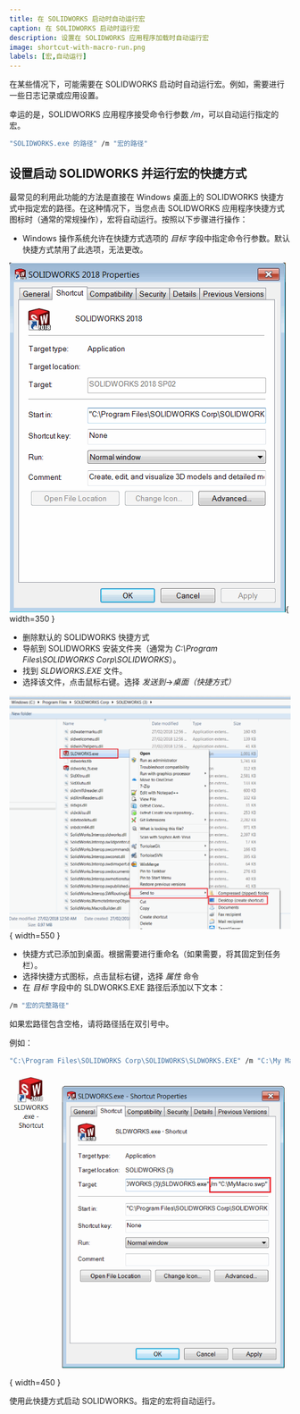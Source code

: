 ```yaml
---
title: 在 SOLIDWORKS 启动时自动运行宏
caption: 在 SOLIDWORKS 启动时运行宏
description: 设置在 SOLIDWORKS 应用程序加载时自动运行宏
image: shortcut-with-macro-run.png
labels: [宏,自动运行]
---
```

在某些情况下，可能需要在 SOLIDWORKS 启动时自动运行宏。例如，需要进行一些日志记录或应用设置。

幸运的是，SOLIDWORKS 应用程序接受命令行参数 */m*，可以自动运行指定的宏。

~~~ cmd
"SOLIDWORKS.exe 的路径" /m "宏的路径"
~~~

## 设置启动 SOLIDWORKS 并运行宏的快捷方式

最常见的利用此功能的方法是直接在 Windows 桌面上的 SOLIDWORKS 快捷方式中指定宏的路径。在这种情况下，当您点击 SOLIDWORKS 应用程序快捷方式图标时（通常的常规操作），宏将自动运行。按照以下步骤进行操作：

* Windows 操作系统允许在快捷方式选项的 *目标* 字段中指定命令行参数。默认快捷方式禁用了此选项，无法更改。

![SOLIDWORKS 快捷方式的默认选项](default-shortcut-options.png){ width=350 }

* 删除默认的 SOLIDWORKS 快捷方式
* 导航到 SOLIDWORKS 安装文件夹（通常为 *C:\Program Files\SOLIDWORKS Corp\SOLIDWORKS*）。
* 找到 *SLDWORKS.EXE* 文件。
* 选择该文件，点击鼠标右键。选择 *发送到*->*桌面（快捷方式）*

![SOLIDWORKS.exe 文件位置](sldworks-exe-location.png){ width=550 }

* 快捷方式已添加到桌面。根据需要进行重命名（如果需要，将其固定到任务栏）。
* 选择快捷方式图标，点击鼠标右键，选择 *属性* 命令
* 在 *目标* 字段中的 SLDWORKS.EXE 路径后添加以下文本：

~~~ cmd
/m "宏的完整路径" 
~~~

如果宏路径包含空格，请将路径括在双引号中。

例如：

~~~ cmd
"C:\Program Files\SOLIDWORKS Corp\SOLIDWORKS\SLDWORKS.EXE" /m "C:\My Macros\Macro1.swb"
~~~

![带有宏路径的快捷方式](shortcut-with-macro-run.png){ width=450 }

使用此快捷方式启动 SOLIDWORKS。指定的宏将自动运行。